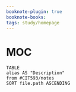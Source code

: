 ```yaml
---
booknote-plugin: true
booknote-books:
tags: study/homepage
---
```


# MOC
```dataview
TABLE 
alias AS "Description"
from #CIT593/notes
SORT file.path ASCENDING
```
